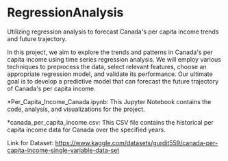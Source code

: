 # RegressionAnalysis
Utilizing regression analysis to forecast Canada's per capita income trends and future trajectory.

In this project, we aim to explore the trends and patterns in Canada's per capita income using time series regression analysis. We will employ various techniques to preprocess the data, select relevant features, choose an appropriate regression model, and validate its performance. Our ultimate goal is to develop a predictive model that can forecast the future trajectory of Canada's per capita income.

*Per_Capita_Income_Canada.ipynb: This Jupyter Notebook contains the code, analysis, and visualizations for the project.

*canada_per_capita_income.csv: This CSV file contains the historical per capita income data for Canada over the specified years.

Link for Dataset: https://www.kaggle.com/datasets/gurdit559/canada-per-capita-income-single-variable-data-set
